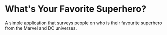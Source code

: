 # What's Your Favorite Superhero?

A simple application that surveys people on who is their favourite superhero from the Marvel and DC universes.

